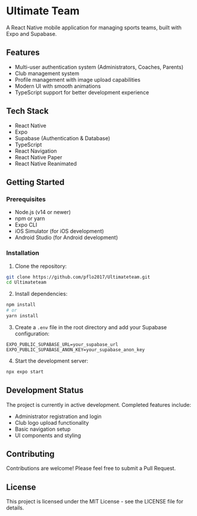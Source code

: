 # Ultimate Team

A React Native mobile application for managing sports teams, built with Expo and Supabase.

## Features

- Multi-user authentication system (Administrators, Coaches, Parents)
- Club management system
- Profile management with image upload capabilities
- Modern UI with smooth animations
- TypeScript support for better development experience

## Tech Stack

- React Native
- Expo
- Supabase (Authentication & Database)
- TypeScript
- React Navigation
- React Native Paper
- React Native Reanimated

## Getting Started

### Prerequisites

- Node.js (v14 or newer)
- npm or yarn
- Expo CLI
- iOS Simulator (for iOS development)
- Android Studio (for Android development)

### Installation

1. Clone the repository:
```bash
git clone https://github.com/pflo2017/Ultimateteam.git
cd Ultimateteam
```

2. Install dependencies:
```bash
npm install
# or
yarn install
```

3. Create a `.env` file in the root directory and add your Supabase configuration:
```
EXPO_PUBLIC_SUPABASE_URL=your_supabase_url
EXPO_PUBLIC_SUPABASE_ANON_KEY=your_supabase_anon_key
```

4. Start the development server:
```bash
npx expo start
```

## Development Status

The project is currently in active development. Completed features include:
- Administrator registration and login
- Club logo upload functionality
- Basic navigation setup
- UI components and styling

## Contributing

Contributions are welcome! Please feel free to submit a Pull Request.

## License

This project is licensed under the MIT License - see the LICENSE file for details. 